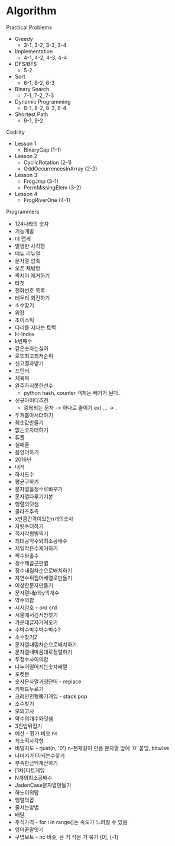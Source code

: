 # Algorithm

Practical Problems <br>
- Greedy
  - 3-1, 3-2, 3-3, 3-4
- Implementation
  - 4-1, 4-2, 4-3, 4-4
- DFS/BFS
  - 5-2
- Sort
  - 6-1, 6-2, 6-3
- Binary Search
  - 7-1, 7-2, 7-3
- Dynamic Programming
  - 8-1, 8-2, 8-3, 8-4
- Shortest Path
  - 9-1, 9-2

Codility <br>
- Lesson 1
  - BinaryGap (1-1)
- Lesson 2
  - CyclicRotation (2-1)
  - OddOccurrencesInArray (2-2)
- Lesson 3
  - FrogJmp (3-1)
  - PermMissingElem (3-2)
- Lesson 4
  - FrogRiverOne (4-1)

Programmers <br>
- 124나라의 숫자
- 기능개발
- 더 맵게
- 멀쩡한 사각형
- 메뉴 리뉴얼
- 문자열 압축
- 오픈 채팅방
- 짝지어 제거하기
- 타겟 
- 전화번호 목록
- 테두리 회전하기
- 소수찾기
- 위장
- 조이스틱
- 다리를 지나는 트럭
- H-Index
- k번째수
- 같은숫자는싫어
- 로또최고최저순위
- 신고결과받기
- 프린터
- 체육복
- 완주하지못한선수
    - python hash, counter 객체는 빼기가 된다.
- 신규아이디추천
    - 중복되는 문자 -> 하나로 줄이기 ex) ... -> .
- 두개뽑아서더하기
- 최솟값만들기
- 없는숫자더하기
- 튜플
- 실패율
- 음양더하기
- 2016년
- 내적
- 하샤드수
- 평균구하기
- 문자열을정수로바꾸기
- 문자열다루기기본
- 행렬의덧셈
- 콜라츠추측
- x만큼간격이있는n개의숫자
- 자릿수더하기
- 직사각형별찍기
- 최대공약수와최소공배수
- 제일작은수제거하기
- 짝수와홀수
- 정수제곱근판별
- 정수내림차순으로배치하기
- 자연수뒤집어배열로만들기
- 이상한문자만들기
- 문자열내p와y의개수
- 약수의합
- 시저암호 - ord crd
- 서울에서김서방찾기
- 가운데글자가져오기
- 수박수박수박수박수?
- 소수찾기2
- 문자열내림차순으로배치하기
- 문자열내마음대로정렬하기
- 두정수사이의합
- 나누어떨어지는숫자배열
- 포켓몬
- 숫자문자열과영단어 - replace
- 키패드누르기
- 크레인인형뽑기게임 - stack pop
- 소수찾기
- 모의고사
- 약수의개수와덧셈
- 3진법뒤집기
- 예산 - 뭔가 비슷 ns
- 최소직사각형
- 비밀지도 - rjust(n, '0') n-현재길이 만큼 문자열 앞에 '0' 붙임, bitwise
- 나머지가1이되는수찾기
- 부족한금액계산하기
- [1차]다트게임
- N개의최소공배수
- JadenCase문자열만들기
- 하노이의탑
- 행렬의곱
- 줄서는방법
- 배달
- 주식가격 - for i in range()는 속도가 느려질 수 있음 
- 영어끝말잇기
- 구명보트 - nc 비슷, 큰 거 작은 거 묶기 [0], [-1]
